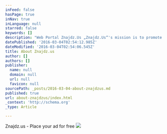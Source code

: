 ```yaml
---
inFeed: false
hasPage: true
inNav: true
inLanguage: null
starred: false
keywords: []
description: "Web Portal Znajdz.Us „Znajdz.Us“'s mission is to promote private organizations, companies, as well as corporations of the United States territory. Beginning thought of the company VeeKom, was only limited to the New York, but after deeper analyze, the company has got into conclusion that there are big groups of Polish people living in states of California and Illinois. Web Portal „Znajdz.Us” gives possibility of fast, yet instant ad's search. Using „www.Znajdz.Us” you can get the information in two languages: Polish and English. In the future we plan to expand our service for more languages. Which languages those will be ? We will depend on our visitors. All ideas or suggestions please send to email. If you want to use our services, you don't need to pay, do a lot of work nor have a huge knowledge about computers or Internet. Service was designed in a way that the user in very short period of time and very clean and easy way got satisfied results of his searches. Thanks to it's easiness and very clean and high quality of it's usability of „Znajdz.Us”'s search engine, we hope to get in between the lines of those big and known worldwide websites. Our Service gets its profits by placing advertisements on the main page, also it gives the opportunity to the users to promote their own ads, which lets for even faster recognition of user's ad. Advertisements and ads have very reasonable prices, and their success can be noticed by doing so, whether being an advertiser / ads placer or even regular user who browse our service. The message which „Znajdz.Us” mainly has, is to satisfy our advertisers / ad's placers and also to increase our website's appeal and to dulcify the time spent surfing on our website. How the Znajdz.Us was created? Our name was created from 2 languages, english and polish. This mix gave us the motto “Znajdz Nas (find us)”. This affirmation exhorts us to find ads or advertisements, which haven't had seen the daylight yet, but crave to be found by their new recipients."
datePublished: '2016-03-04T02:54:12.985Z'
dateModified: '2016-03-04T02:54:06.545Z'
title: About Znajdz.us
author: []
authors: []
publisher:
  name: null
  domain: null
  url: null
  favicon: null
sourcePath: _posts/2016-03-04-about-znajdzus.md
published: true
url: about-znajdzus/index.html
_context: 'http://schema.org'
_type: Article

---
```

Znajdz.us - Place your ad for free
![](https://the-grid-user-content.s3-us-west-2.amazonaws.com/ddf8e4e5-c1a5-45e7-85bb-e22e0cfba4c5.png)